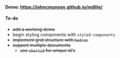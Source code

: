 #### Demo: https://johncmunson.github.io/mdlite/

#### To-do

- ~~add a working demo~~
- begin styling components with `styled-components`
- ~~implement grid structure with `hedron`~~
- ~~support multiple documents~~
  - ~~use `shortid` for unique id's~~

